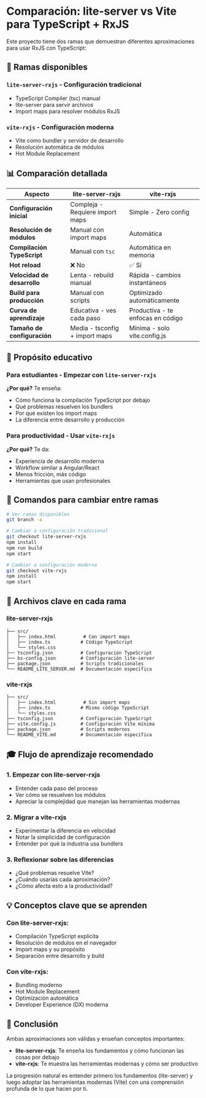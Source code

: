 # Comparación: lite-server vs Vite para TypeScript + RxJS

Este proyecto tiene dos ramas que demuestran diferentes aproximaciones para usar RxJS con TypeScript:

## 🌿 Ramas disponibles

### `lite-server-rxjs` - Configuración tradicional
- TypeScript Compiler (tsc) manual
- lite-server para servir archivos
- Import maps para resolver módulos RxJS

### `vite-rxjs` - Configuración moderna
- Vite como bundler y servidor de desarrollo
- Resolución automática de módulos
- Hot Module Replacement

## 📊 Comparación detallada

| Aspecto | lite-server-rxjs | vite-rxjs |
|---------|------------------|-----------|
| **Configuración inicial** | Compleja - Requiere import maps | Simple - Zero config |
| **Resolución de módulos** | Manual con import maps | Automática |
| **Compilación TypeScript** | Manual con `tsc` | Automática en memoria |
| **Hot reload** | ❌ No | ✅ Sí |
| **Velocidad de desarrollo** | Lenta - rebuild manual | Rápida - cambios instantáneos |
| **Build para producción** | Manual con scripts | Optimizado automáticamente |
| **Curva de aprendizaje** | Educativa - ves cada paso | Productiva - te enfocas en código |
| **Tamaño de configuración** | Media - tsconfig + import maps | Mínima - solo vite.config.js |

## 🎯 Propósito educativo

### Para estudiantes - Empezar con `lite-server-rxjs`
**¿Por qué?** Te enseña:
- Cómo funciona la compilación TypeScript por debajo
- Qué problemas resuelven los bundlers
- Por qué existen los import maps
- La diferencia entre desarrollo y producción

### Para productividad - Usar `vite-rxjs`
**¿Por qué?** Te da:
- Experiencia de desarrollo moderna
- Workflow similar a Angular/React
- Menos fricción, más código
- Herramientas que usan profesionales

## 🚀 Comandos para cambiar entre ramas

```bash
# Ver ramas disponibles
git branch -a

# Cambiar a configuración tradicional
git checkout lite-server-rxjs
npm install
npm run build
npm start

# Cambiar a configuración moderna
git checkout vite-rxjs
npm install
npm start
```

## 📝 Archivos clave en cada rama

### lite-server-rxjs
```
├── src/
│   ├── index.html          # Con import maps
│   ├── index.ts           # Código TypeScript
│   └── styles.css
├── tsconfig.json          # Configuración TypeScript
├── bs-config.json         # Configuración lite-server
├── package.json           # Scripts tradicionales
└── README_LITE_SERVER.md  # Documentación específica
```

### vite-rxjs
```
├── src/
│   ├── index.html          # Sin import maps
│   ├── index.ts           # Mismo código TypeScript
│   └── styles.css
├── tsconfig.json          # Configuración TypeScript
├── vite.config.js         # Configuración Vite mínima
├── package.json           # Scripts modernos
└── README_VITE.md         # Documentación específica
```

## 🎓 Flujo de aprendizaje recomendado

### 1. Empezar con lite-server-rxjs
- Entender cada paso del proceso
- Ver cómo se resuelven los módulos
- Apreciar la complejidad que manejan las herramientas modernas

### 2. Migrar a vite-rxjs
- Experimentar la diferencia en velocidad
- Notar la simplicidad de configuración
- Entender por qué la industria usa bundlers

### 3. Reflexionar sobre las diferencias
- ¿Qué problemas resuelve Vite?
- ¿Cuándo usarías cada aproximación?
- ¿Cómo afecta esto a la productividad?

## 💡 Conceptos clave que se aprenden

### Con lite-server-rxjs:
- Compilación TypeScript explícita
- Resolución de módulos en el navegador
- Import maps y su propósito
- Separación entre desarrollo y build

### Con vite-rxjs:
- Bundling moderno
- Hot Module Replacement
- Optimización automática
- Developer Experience (DX) moderna

## 🎯 Conclusión

Ambas aproximaciones son válidas y enseñan conceptos importantes:

- **lite-server-rxjs**: Te enseña los fundamentos y cómo funcionan las cosas por debajo
- **vite-rxjs**: Te muestra las herramientas modernas y cómo ser productivo

La progresión natural es entender primero los fundamentos (lite-server) y luego adoptar las herramientas modernas (Vite) con una comprensión profunda de lo que hacen por ti.
